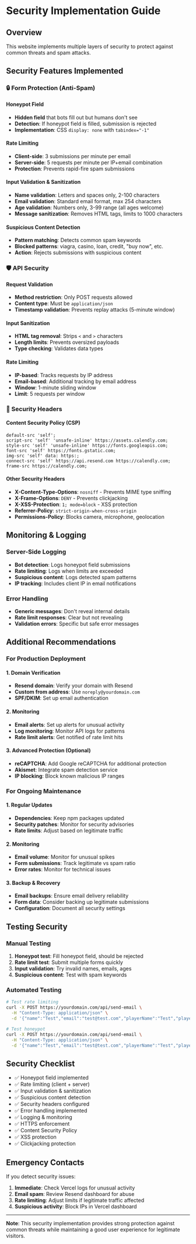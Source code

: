 # Security Implementation Guide

## Overview

This website implements multiple layers of security to protect against common threats and spam attacks.

## Security Features Implemented

### 🔒 Form Protection (Anti-Spam)

#### Honeypot Field
- **Hidden field** that bots fill out but humans don't see
- **Detection**: If honeypot field is filled, submission is rejected
- **Implementation**: CSS `display: none` with `tabindex="-1"`

#### Rate Limiting
- **Client-side**: 3 submissions per minute per email
- **Server-side**: 5 requests per minute per IP+email combination
- **Protection**: Prevents rapid-fire spam submissions

#### Input Validation & Sanitization
- **Name validation**: Letters and spaces only, 2-100 characters
- **Email validation**: Standard email format, max 254 characters
- **Age validation**: Numbers only, 3-99 range (all ages welcome)
- **Message sanitization**: Removes HTML tags, limits to 1000 characters

#### Suspicious Content Detection
- **Pattern matching**: Detects common spam keywords
- **Blocked patterns**: viagra, casino, loan, credit, "buy now", etc.
- **Action**: Rejects submissions with suspicious content

### 🛡️ API Security

#### Request Validation
- **Method restriction**: Only POST requests allowed
- **Content type**: Must be `application/json`
- **Timestamp validation**: Prevents replay attacks (5-minute window)

#### Input Sanitization
- **HTML tag removal**: Strips `<` and `>` characters
- **Length limits**: Prevents oversized payloads
- **Type checking**: Validates data types

#### Rate Limiting
- **IP-based**: Tracks requests by IP address
- **Email-based**: Additional tracking by email address
- **Window**: 1-minute sliding window
- **Limit**: 5 requests per window

### 🔐 Security Headers

#### Content Security Policy (CSP)
```
default-src 'self';
script-src 'self' 'unsafe-inline' https://assets.calendly.com;
style-src 'self' 'unsafe-inline' https://fonts.googleapis.com;
font-src 'self' https://fonts.gstatic.com;
img-src 'self' data: https:;
connect-src 'self' https://api.resend.com https://calendly.com;
frame-src https://calendly.com;
```

#### Other Security Headers
- **X-Content-Type-Options**: `nosniff` - Prevents MIME type sniffing
- **X-Frame-Options**: `DENY` - Prevents clickjacking
- **X-XSS-Protection**: `1; mode=block` - XSS protection
- **Referrer-Policy**: `strict-origin-when-cross-origin`
- **Permissions-Policy**: Blocks camera, microphone, geolocation

## Monitoring & Logging

### Server-Side Logging
- **Bot detection**: Logs honeypot field submissions
- **Rate limiting**: Logs when limits are exceeded
- **Suspicious content**: Logs detected spam patterns
- **IP tracking**: Includes client IP in email notifications

### Error Handling
- **Generic messages**: Don't reveal internal details
- **Rate limit responses**: Clear but not revealing
- **Validation errors**: Specific but safe error messages

## Additional Recommendations

### For Production Deployment

#### 1. Domain Verification
- **Resend domain**: Verify your domain with Resend
- **Custom from address**: Use `noreply@yourdomain.com`
- **SPF/DKIM**: Set up email authentication

#### 2. Monitoring
- **Email alerts**: Set up alerts for unusual activity
- **Log monitoring**: Monitor API logs for patterns
- **Rate limit alerts**: Get notified of rate limit hits

#### 3. Advanced Protection (Optional)
- **reCAPTCHA**: Add Google reCAPTCHA for additional protection
- **Akismet**: Integrate spam detection service
- **IP blocking**: Block known malicious IP ranges

### For Ongoing Maintenance

#### 1. Regular Updates
- **Dependencies**: Keep npm packages updated
- **Security patches**: Monitor for security advisories
- **Rate limits**: Adjust based on legitimate traffic

#### 2. Monitoring
- **Email volume**: Monitor for unusual spikes
- **Form submissions**: Track legitimate vs spam ratio
- **Error rates**: Monitor for technical issues

#### 3. Backup & Recovery
- **Email backups**: Ensure email delivery reliability
- **Form data**: Consider backing up legitimate submissions
- **Configuration**: Document all security settings

## Testing Security

### Manual Testing
1. **Honeypot test**: Fill honeypot field, should be rejected
2. **Rate limit test**: Submit multiple forms quickly
3. **Input validation**: Try invalid names, emails, ages
4. **Suspicious content**: Test with spam keywords

### Automated Testing
```bash
# Test rate limiting
curl -X POST https://yourdomain.com/api/send-email \
  -H "Content-Type: application/json" \
  -d '{"name":"Test","email":"test@test.com","playerName":"Test","playerAge":"10"}'

# Test honeypot
curl -X POST https://yourdomain.com/api/send-email \
  -H "Content-Type: application/json" \
  -d '{"name":"Test","email":"test@test.com","playerName":"Test","playerAge":"10","website":"spam"}'
```

## Security Checklist

- ✅ Honeypot field implemented
- ✅ Rate limiting (client + server)
- ✅ Input validation & sanitization
- ✅ Suspicious content detection
- ✅ Security headers configured
- ✅ Error handling implemented
- ✅ Logging & monitoring
- ✅ HTTPS enforcement
- ✅ Content Security Policy
- ✅ XSS protection
- ✅ Clickjacking protection

## Emergency Contacts

If you detect security issues:
1. **Immediate**: Check Vercel logs for unusual activity
2. **Email spam**: Review Resend dashboard for abuse
3. **Rate limiting**: Adjust limits if legitimate traffic affected
4. **Suspicious activity**: Block IPs in Vercel dashboard

---

**Note**: This security implementation provides strong protection against common threats while maintaining a good user experience for legitimate visitors. 